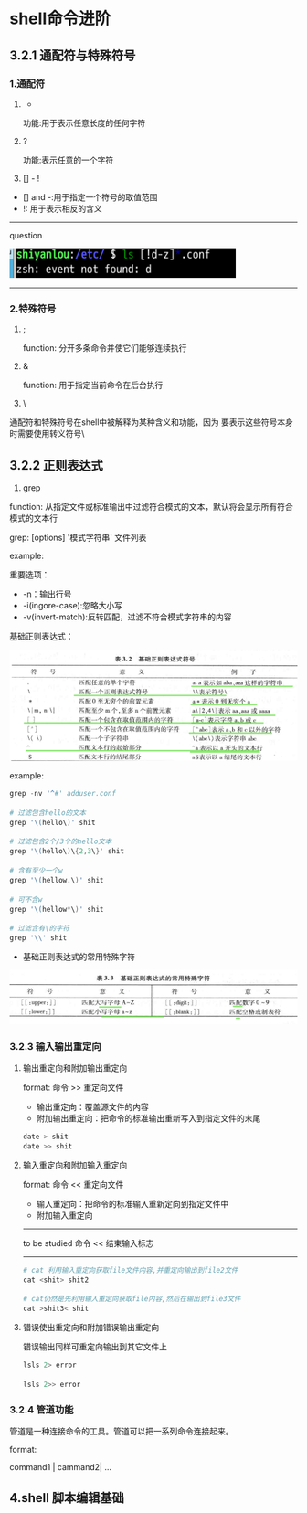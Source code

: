 # shell命令进阶

## 3.2.1 通配符与特殊符号

### 1.通配符

1. *

    功能:用于表示任意长度的任何字符

2. ?

    功能:表示任意的一个字符

3. [] - !

* [] and -:用于指定一个符号的取值范围
* !: 用于表示相反的含义

---
question

![20211209111901](https://raw.githubusercontent.com/Logible/Image/main/note_image/20211209111901.png)

---

### 2.特殊符号

1. ;

    function: 分开多条命令并使它们能够连续执行

2. &

    function: 用于指定当前命令在后台执行

3. \

通配符和特殊符号在shell中被解释为某种含义和功能，因为 要表示这些符号本身时需要使用转义符号\

## 3.2.2 正则表达式

1. grep

function: 从指定文件或标准输出中过滤符合模式的文本，默认将会显示所有符合模式的文本行

grep: [options] '模式字符串' 文件列表

example:

重要选项：

* -n：输出行号
* -i(ingore-case):忽略大小写
* -v(invert-match):反转匹配，过滤不符合模式字符串的内容

基础正则表达式：

![20211209204558](https://raw.githubusercontent.com/Logible/Image/main/note_image/20211209204558.png)

example:

```s
grep -nv '^#' adduser.conf

# 过滤包含hello的文本
grep '\(hello\)' shit

# 过滤包含2个/3个的hello文本
grep '\(hello\)\{2,3\}' shit

# 含有至少一个w
grep '\(hellow.\)' shit

# 可不含w
grep '\(hellow*\)' shit

# 过滤含有\的字符
grep '\\' shit

```

* 基础正则表达式的常用特殊字符

![20211209211248](https://raw.githubusercontent.com/Logible/Image/main/note_image/20211209211248.png)

### 3.2.3 输入输出重定向

1. 输出重定向和附加输出重定向

    format: 命令 >> 重定向文件

   * 输出重定向：覆盖源文件的内容
   * 附加输出重定向：把命令的标准输出重新写入到指定文件的末尾

    ```s
    date > shit
    date >> shit
    ```

2. 输入重定向和附加输入重定向

    format: 命令 << 重定向文件

    * 输入重定向：把命令的标准输入重新定向到指定文件中
    * 附加输入重定向
    ---
    to be studied
    命令 << 结束输入标志

    ---

    ```s
    # cat 利用输入重定向获取file文件内容,并重定向输出到file2文件
    cat <shit> shit2    

    # cat仍然是先利用输入重定向获取file内容,然后在输出到file3文件
    cat >shit3< shit
    ```

3. 错误使出重定向和附加错误输出重定向

    错误输出同样可重定向输出到其它文件上

    ```s
    lsls 2> error

    lsls 2>> error
    ```

### 3.2.4 管道功能

管道是一种连接命令的工具。管道可以把一系列命令连接起来。

format:

command1 | cammand2| ...

## 4.shell 脚本编辑基础
